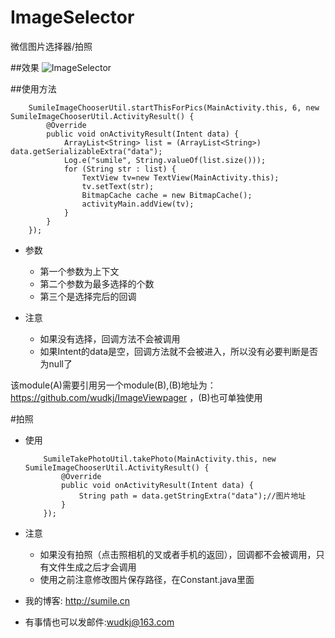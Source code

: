 # ImageSelector
微信图片选择器/拍照

##效果
![ImageSelector](pic/ImageSelector.gif)

##使用方法

		SumileImageChooserUtil.startThisForPics(MainActivity.this, 6, new SumileImageChooserUtil.ActivityResult() {
		    @Override
		    public void onActivityResult(Intent data) {
		        ArrayList<String> list = (ArrayList<String>) data.getSerializableExtra("data");
		        Log.e("sumile", String.valueOf(list.size()));
		        for (String str : list) {
		            TextView tv=new TextView(MainActivity.this);
		            tv.setText(str);
		            BitmapCache cache = new BitmapCache();
		            activityMain.addView(tv);
		        }
		    }
		});

-	参数
	-	第一个参数为上下文
	-	第二个参数为最多选择的个数
	-	第三个是选择完后的回调

-	注意
	-	如果没有选择，回调方法不会被调用
	-	如果Intent的data是空，回调方法就不会被进入，所以没有必要判断是否为null了

该module(A)需要引用另一个module(B),(B)地址为：https://github.com/wudkj/ImageViewpager ，(B)也可单独使用

#拍照

-	使用

			SumileTakePhotoUtil.takePhoto(MainActivity.this, new SumileImageChooserUtil.ActivityResult() {
			    @Override
			    public void onActivityResult(Intent data) {
			        String path = data.getStringExtra("data");//图片地址
			    }
			});

-	注意
	-	如果没有拍照（点击照相机的叉或者手机的返回），回调都不会被调用，只有文件生成之后才会调用
	-	使用之前注意修改图片保存路径，在Constant.java里面


-	我的博客: http://sumile.cn
-	有事情也可以发邮件:wudkj@163.com